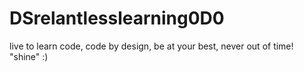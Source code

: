# DSrelantlesslearning0D0
live to learn code, code by design, be at your best, never out of time! "shine" :) 
